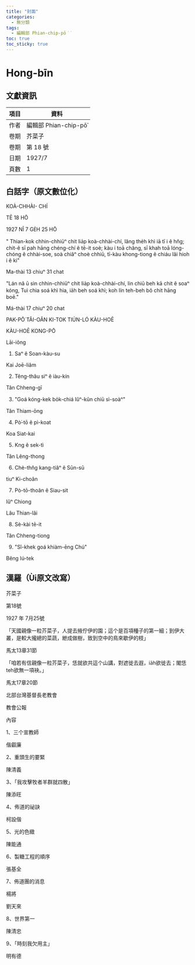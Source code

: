 ```yaml
---
title: "封面"
categories:
  - 無分類
tags:
  - 編輯部 Phian-chip-pō͘͘
toc: true
toc_sticky: true
---
```


# Hong-bīn

## 文獻資訊

| 項目 | 資料 |
|---|---|
| 作者 | 編輯部 Phian-chip-pō͘͘ |
| 卷期 | 芥菜子 |
| 卷期 | 第 18 號 |
| 日期 | 1927/7 |
| 頁數 | 1 |

## 白話字（原文數位化）

KOÀ-CHHÀI- CHÍ

TĒ 18 HŌ

1927 NÎ 7 GE̍H 25 HŌ

" Thian-kok chhin-chhiūⁿ chit lia̍p koà-chhài-chí, lâng the̍h khì iā tī i ê hn̂g; chit-ê sī pah hāng chéng-chí ê tē-it soè; kàu i toā châng, sī khah toā lóng-chóng ê chhài-soe, soà chiâⁿ choè chhiū, tī-kàu khong-tiong ê chiáu lâi hioh i ê ki"

Ma-thài 13 chiuⁿ 31 chat

"Lán nâ ū sìn chhin-chhiūⁿ chit lia̍p koà-chhài-chí, lin chiū beh kā chit ê soaⁿ kóng, Tuì chia soá khì hia, ia̍h beh soá khì; koh lín teh-beh bô chit hāng boē."

Má-thài 17 chiuⁿ 20 chat

PAK-PŌ͘ TÂI-OÂN KI-TOK TIÚN-LÓ KÀU-HOĒ

KÀU-HOĒ KONG-PŌ

Lāi-iông

1. Saⁿ ê Soan-kàu-su

Kai Joē-liâm

2. Têng-thâu siⁿ ê iàu-kín

Tân Chheng-gī

3. "Goá kóng-kek bo̍k-chiá Iûⁿ-kûn chiū sì-soàⁿ"

Tân Thiam-ōng

4. Pò͘-tō ê pì-koat

Koa Siat-kai

5. Kng ê sek-tì

Tân Lêng-thong

6. Chè-thn̂g kang-tiâⁿ ê Sūn-sū

tiuⁿ Ki-choân

7. Pò-tō-thoân ê Siau-sit

Iûⁿ Chiong

Lâu Thian-lâi

8. Sè-kài tē-it

Tân Chheng-tiong

9. "Sî-khek goá khiàm-ēng Chú"

Bêng Iú-tek

## 漢羅（Ùi原文改寫）

芥菜子

第18號

1927 年 7月25號

「天國親像一粒芥菜子，人提去掖佇伊的園；這个是百項種子的第一細；到伊大叢，是較大攏總的菜蔬，紲成做樹，致到空中的鳥來歇伊的枝」

馬太13章31節

「咱若有信親像一粒芥菜子，恁就欲共這个山講，對遮徙去遐，ia̍h欲徙去；閣恁teh欲無一項袂。」

馬太17章20節

北部台灣基督長老教會

教會公報

內容

1、三个宣教師

偕叡廉

2、重頭生的要緊

陳清義

3、「我攻擊牧者羊群就四散」

陳添旺

4、佈道的祕訣

柯設偕

5、光的色緻

陳能通

6、製糖工程的順序

張基全

7、佈道團的消息

楊將

劉天來

8、世界第一

陳清忠

9、「時刻我欠用主」

明有德
